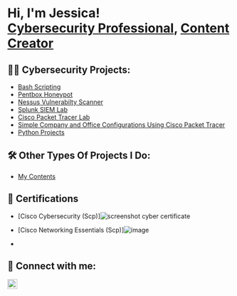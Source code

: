 <h1>Hi, I'm Jessica! <br/><a href="https://github.com/AmazobiAmarachi">Cybersecurity Professional</a>, <a href="https://github.com/AmazobiAmarachi">Content Creator</a></h1>

<h2>👨‍💻 Cybersecurity Projects:</h2>

  - [Bash Scripting](https://github.com/AmazobiAmarachi/Bash-Scripting/blob/main/README.md)
  - [Pentbox Honeypot](https://github.com/AmazobiAmarachi/Pentbox-Honeypot/blob/main/README.md)
  - [Nessus Vulnerabilty Scanner](https://github.com/AmazobiAmarachi/Nessus-Vulnerability-Scanner/blob/main/README.md)
  - [Splunk SIEM Lab](https://github.com/AmazobiAmarachi/Splunk-SIEM-Lab/blob/main/README.md)
  - [Cisco Packet Tracer Lab](https://github.com/AmazobiAmarachi/Cisco-Packet-Tracer-Lab/blob/main/README.md)
  - [Simple Company and Office Configurations Using Cisco Packet Tracer](https://github.com/AmazobiAmarachi/Simple-Company-and-Office-Configurations-Using-Cisco-Packet-Tracer/blob/main/README.md)
  - [Python Projects](https://github.com/AmazobiAmarachi/Creating-Office-Security-App-Using-Python/blob/main/README.md)
 
<h2>🛠️ Other Types Of Projects I Do:</h2>

  - [My Contents]()
 
  
<h2>📜 Certifications</h2>

- [Cisco Cybersecurity (Scp)]![screenshot cyber certificate](https://github.com/user-attachments/assets/67de51e4-6ff2-4571-8b8e-ac76ee99330e)
- [Cisco Networking Essentials (Scp)]![image](https://github.com/user-attachments/assets/ee53cb7c-5dc8-4075-8dd5-75ca5103db4d)

- 


<h2> 🤳 Connect with me:</h2>


[<img align="left" alt="AmazobiAmarachi | LinkedIn" width="22px" src="https://cdn.jsdelivr.net/npm/simple-icons@v3/icons/linkedin.svg" />][linkedin]


[linkedin]: https://www.linkedin.com/in/jessicaamazobi/
<!--
**AmazobiAmarachi/AmazobiAmarachi** is a ✨ _special_ ✨ repository because its `README.md` (this file) appears on your GitHub profile.

Here are some ideas to get you started:

- 🔭 I’m currently working on ...
- 🌱 I’m currently learning ...
- 👯 I’m looking to collaborate on ...
- 🤔 I’m looking for help with ...
- 💬 Ask me about ...
- 📫 How to reach me: ...
- 😄 Pronouns: ...
- ⚡ Fun fact: ...
-->
